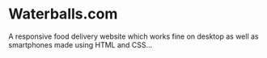 # Waterballs.com
A responsive food delivery website which works fine on desktop as well as smartphones made using HTML and CSS... 

